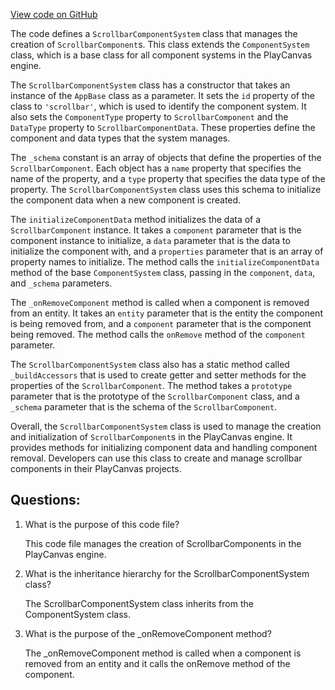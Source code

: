 [View code on GitHub](https://github.com/playcanvas/engine/src/framework/components/scrollbar/system.js)

The code defines a `ScrollbarComponentSystem` class that manages the creation of `ScrollbarComponent`s. This class extends the `ComponentSystem` class, which is a base class for all component systems in the PlayCanvas engine. 

The `ScrollbarComponentSystem` class has a constructor that takes an instance of the `AppBase` class as a parameter. It sets the `id` property of the class to `'scrollbar'`, which is used to identify the component system. It also sets the `ComponentType` property to `ScrollbarComponent` and the `DataType` property to `ScrollbarComponentData`. These properties define the component and data types that the system manages. 

The `_schema` constant is an array of objects that define the properties of the `ScrollbarComponent`. Each object has a `name` property that specifies the name of the property, and a `type` property that specifies the data type of the property. The `ScrollbarComponentSystem` class uses this schema to initialize the component data when a new component is created. 

The `initializeComponentData` method initializes the data of a `ScrollbarComponent` instance. It takes a `component` parameter that is the component instance to initialize, a `data` parameter that is the data to initialize the component with, and a `properties` parameter that is an array of property names to initialize. The method calls the `initializeComponentData` method of the base `ComponentSystem` class, passing in the `component`, `data`, and `_schema` parameters. 

The `_onRemoveComponent` method is called when a component is removed from an entity. It takes an `entity` parameter that is the entity the component is being removed from, and a `component` parameter that is the component being removed. The method calls the `onRemove` method of the `component` parameter. 

The `ScrollbarComponentSystem` class also has a static method called `_buildAccessors` that is used to create getter and setter methods for the properties of the `ScrollbarComponent`. The method takes a `prototype` parameter that is the prototype of the `ScrollbarComponent` class, and a `_schema` parameter that is the schema of the `ScrollbarComponent`. 

Overall, the `ScrollbarComponentSystem` class is used to manage the creation and initialization of `ScrollbarComponent`s in the PlayCanvas engine. It provides methods for initializing component data and handling component removal. Developers can use this class to create and manage scrollbar components in their PlayCanvas projects.
## Questions: 
 1. What is the purpose of this code file?
    
    This code file manages the creation of ScrollbarComponents in the PlayCanvas engine.

2. What is the inheritance hierarchy for the ScrollbarComponentSystem class?
    
    The ScrollbarComponentSystem class inherits from the ComponentSystem class.

3. What is the purpose of the _onRemoveComponent method?
    
    The _onRemoveComponent method is called when a component is removed from an entity and it calls the onRemove method of the component.